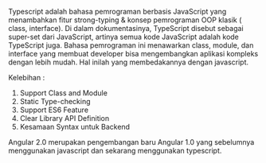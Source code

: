 Typescript adalah bahasa pemrograman berbasis JavaScript yang menambahkan fitur strong-typing & konsep pemrograman OOP klasik ( class, interface). Di dalam dokumentasinya, TypeScript disebut sebagai super-set dari JavaScript, artinya semua kode JavaScript adalah kode TypeScript juga. Bahasa pemrograman ini menawarkan class, module, dan interface yang membuat developer bisa mengembangkan aplikasi kompleks dengan lebih mudah. Hal inilah yang membedakannya dengan javascript.

Kelebihan : 
1. Support Class and Module
2. Static Type-checking
3. Support ES6 Feature
4. Clear Library API Definition
5. Kesamaan Syntax untuk Backend

Angular 2.0 merupakan pengembangan baru Angular 1.0 yang sebelumnya menggunakan javascript dan sekarang menggunakan typescript.
